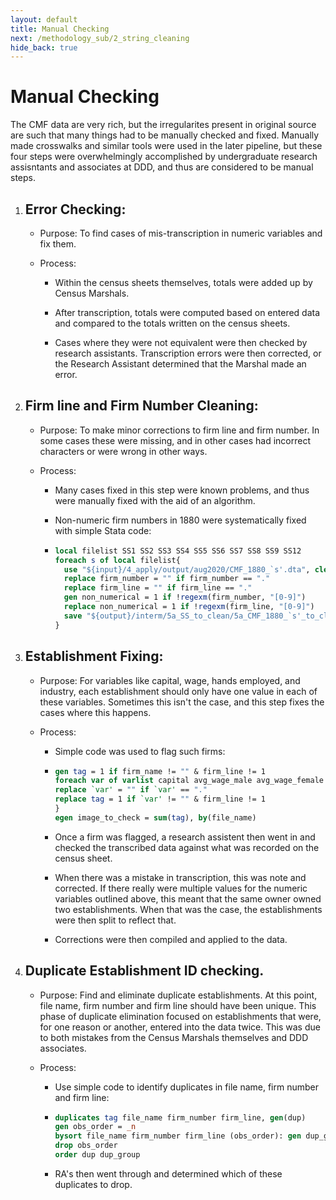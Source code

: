 ```yaml
---
layout: default
title: Manual Checking
next: /methodology_sub/2_string_cleaning
hide_back: true
---
```


# Manual Checking

The CMF data are very rich, but the irregularites present in original source are such that many things had to be manually checked and fixed. Manually made crosswalks and similar tools were used in the later pipeline, but these four steps were overwhelmingly accomplished by undergraduate research assisntants and associates at DDD, and thus are considered to be manual steps.

1. ## Error Checking:
   
   - Purpose: To find cases of mis-transcription in numeric variables and fix them.
   
   - Process:
     
     - Within the census sheets themselves, totals were added up by Census Marshals.
     
     - After transcription, totals were computed based on entered data and compared to the totals written on the census sheets.
     
     - Cases where they were not equivalent were then checked by research assistants. Transcription errors were then corrected, or the Research Assistant determined that the Marshal made an error.

2. ## Firm line and Firm Number Cleaning:
   
   - Purpose: To make minor corrections to firm line and firm number. In some cases these were missing, and in other cases had incorrect characters or were wrong in other ways.
   
   - Process:
     
     - Many cases fixed in this step were known problems, and thus were manually fixed with the aid of an algorithm.
     
     - Non-numeric firm numbers in 1880 were systematically fixed with simple Stata code:
     
     - ```Stata
       local filelist SS1 SS2 SS3 SS4 SS5 SS6 SS7 SS8 SS9 SS12
       foreach s of local filelist{
         use "${input}/4_apply/output/aug2020/CMF_1880_`s'.dta", clear
         replace firm_number = "" if firm_number == "."
         replace firm_line = "" if firm_line == "."
         gen non_numerical = 1 if !regexm(firm_number, "[0-9]")
         replace non_numerical = 1 if !regexm(firm_line, "[0-9]")
         save "${output}/interm/5a_SS_to_clean/5a_CMF_1880_`s'_to_clean.dta", replace
       }
       ```

3. ## Establishment Fixing:
   
   - Purpose: For variables like capital, wage, hands employed, and industry, each establishment should only have one value in each of these variables. Sometimes this isn't the case, and this step fixes the cases where this happens.
   
   - Process:
     
     - Simple code was used to flag such firms:
     
     - ```Stata
       gen tag = 1 if firm_name != "" & firm_line != 1 
       foreach var of varlist capital avg_wage_male avg_wage_female industry_raw hands_male hands_female {
       replace `var' = "" if `var' == "."
       replace tag = 1 if `var' != "" & firm_line != 1 
       }
       egen image_to_check = sum(tag), by(file_name)
       ```
     
     - Once a firm was flagged, a research assistent then went in and checked the transcribed data against what was recorded on the census sheet.
     
     - When there was a mistake in transcription, this was note and corrected. If there really were multiple values for the numeric variables outlined above, this meant that the same owner owned two establishments. When that was the case, the establishments were then split to reflect that.
     
     - Corrections were then compiled and applied to the data.

4. ## Duplicate Establishment ID checking.
   
   - Purpose: Find and eliminate duplicate establishments. At this point, file name, firm number and firm line should have been unique. This phase of duplicate elimination focused on establishments that were, for one reason or another, entered into the data twice. This was due to both mistakes from the Census Marshals themselves and DDD associates.
   
   - Process:
     
     - Use simple code to identify duplicates in file name, firm number and firm line:
     
     - ```Stata
       duplicates tag file_name firm_number firm_line, gen(dup)
       gen obs_order = _n
       bysort file_name firm_number firm_line (obs_order): gen dup_group = _n if dup!=0
       drop obs_order
       order dup dup_group
       ```
     
     - RA's then went through and determined which of these duplicates to drop.



